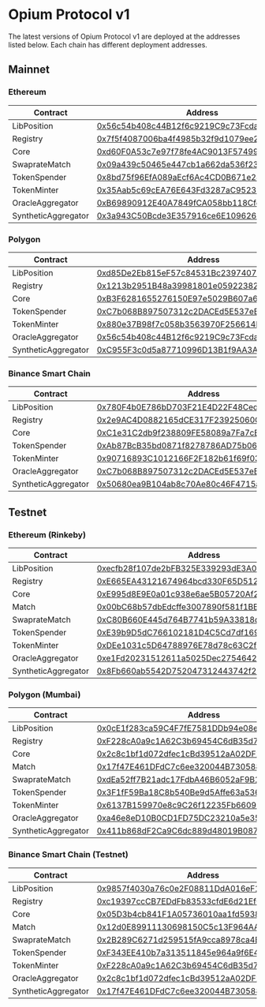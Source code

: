 # Opium Protocol v1

The latest versions of Opium Protocol v1 are deployed at the addresses listed below. Each chain has different deployment addresses.

## Mainnet

### Ethereum

| Contract            | Address                                                                                                               |
| ------------------- | --------------------------------------------------------------------------------------------------------------------- |
| LibPosition         | [0x56c54b408c44B12f6c9219C9c73Fcda4E783FC20](https://etherscan.io/address/0x56c54b408c44B12f6c9219C9c73Fcda4E783FC20) |
| Registry            | [0x7f5f4087006ba4f4985b32f9d1079ee2f8594af8](https://etherscan.io/address/0x7f5f4087006ba4f4985b32f9d1079ee2f8594af8) |
| Core                | [0xd60F0A53c7e97f78fe4AC9013F5749920C601494](https://etherscan.io/address/0xd60F0A53c7e97f78fe4AC9013F5749920C601494) |
| SwaprateMatch       | [0x09a439c50465e447cb1a662da536f23a7e39374e](https://etherscan.io/address/0x09a439c50465e447cb1a662da536f23a7e39374e) |
| TokenSpender        | [0x8bd75f96EfA089aEcf6Ac4CD0B671e2428f4B2af](https://etherscan.io/address/0x8bd75f96EfA089aEcf6Ac4CD0B671e2428f4B2af) |
| TokenMinter         | [0x35Aab5c69cEA76E643Fd3287aC9523bD670445b2](https://etherscan.io/address/0x35Aab5c69cEA76E643Fd3287aC9523bD670445b2) |
| OracleAggregator    | [0xB69890912E40A7849fCA058bb118Cfe7d70932c4](https://etherscan.io/address/0xB69890912E40A7849fCA058bb118Cfe7d70932c4) |
| SyntheticAggregator | [0x3a943C50Bcde3E357916ce6E109626213Fd36105](https://etherscan.io/address/0x3a943C50Bcde3E357916ce6E109626213Fd36105) |

### Polygon

| Contract            | Address                                                                                                                                  |
| ------------------- | ---------------------------------------------------------------------------------------------------------------------------------------- |
| LibPosition         | [0xd85De2Eb815eF57c84531Bc2397407B18E62C9d7](https://explorer-mainnet.maticvigil.com/address/0xd85De2Eb815eF57c84531Bc2397407B18E62C9d7) |
| Registry            | [0x1213b2951B48a39981801e059223827ce4182354](https://explorer-mainnet.maticvigil.com/address/0x1213b2951B48a39981801e059223827ce4182354) |
| Core                | [0xB3F6281655276150E97e5029B607a6D4d2E21972](https://explorer-mainnet.maticvigil.com/address/0xB3F6281655276150E97e5029B607a6D4d2E21972) |
| TokenSpender        | [0xC7b068B897507312c2DACEd5E537eB658c49608D](https://explorer-mainnet.maticvigil.com/address/0xC7b068B897507312c2DACEd5E537eB658c49608D) |
| TokenMinter         | [0x880e37B98f7c058b3563970F256614FF4a580637](https://explorer-mainnet.maticvigil.com/address/0x880e37B98f7c058b3563970F256614FF4a580637) |
| OracleAggregator    | [0x56c54b408c44B12f6c9219C9c73Fcda4E783FC20](https://explorer-mainnet.maticvigil.com/address/0x56c54b408c44B12f6c9219C9c73Fcda4E783FC20) |
| SyntheticAggregator | [0xC955F3c0d5a87710996D13B1f9AA3A77552D7a7E](https://explorer-mainnet.maticvigil.com/address/0xC955F3c0d5a87710996D13B1f9AA3A77552D7a7E) |

### Binance Smart Chain

| Contract            | Address                                                                                                               |
| ------------------- | --------------------------------------------------------------------------------------------------------------------- |
| LibPosition         | [0x780F4b0E786bD703F21E4D22F48Ced4A877845De](https://bscscan.com/address/0x780F4b0E786bD703F21E4D22F48Ced4A877845De)  |
| Registry            |  [0x2e9AC4D0882165dCE317F23925060Ca3551782a9](https://bscscan.com/address/0x2e9AC4D0882165dCE317F23925060Ca3551782a9) |
| Core                | [0xC1e31C2db9f238809FE58089a7Fa7cE5aA7E52c6](https://bscscan.com/address/0xC1e31C2db9f238809FE58089a7Fa7cE5aA7E52c6)  |
| TokenSpender        | [0xAb87BcB35bd0871f8278786AD75b06990d6373B3](https://bscscan.com/address/0xAb87BcB35bd0871f8278786AD75b06990d6373B3)  |
| TokenMinter         | [0x90716893C1012166F2F182b61f69f0391673dD88](https://bscscan.com/address/0x90716893C1012166F2F182b61f69f0391673dD88)  |
| OracleAggregator    | [0xC7b068B897507312c2DACEd5E537eB658c49608D](https://bscscan.com/address/0xC7b068B897507312c2DACEd5E537eB658c49608D)  |
| SyntheticAggregator | [0x50680ea9B104ab8c70Ae80c46F4715a7531b3765](https://bscscan.com/address/0x50680ea9B104ab8c70Ae80c46F4715a7531b3765)  |

## Testnet

### Ethereum (Rinkeby)

| Contract            | Address                                                                                                                       |
| ------------------- | ----------------------------------------------------------------------------------------------------------------------------- |
| LibPosition         | [0xecfb28f107de2bFB325E339293dE3A01C1CfFA74](https://rinkeby.etherscan.io/address/0xecfb28f107de2bFB325E339293dE3A01C1CfFA74) |
| Registry            | [0xE665EA43121674964bcd330F65D512e718b7A50b](https://rinkeby.etherscan.io/address/0xE665EA43121674964bcd330F65D512e718b7A50b) |
| Core                | [0xE995d8E9E0a01c938e6ae5B05720Af245953dC57](https://rinkeby.etherscan.io/address/0xE995d8E9E0a01c938e6ae5B05720Af245953dC57) |
| Match               | [0x00bC68b57dbEdcffe3007890f581f1BE0a2CddaE](https://rinkeby.etherscan.io/address/0x00bC68b57dbEdcffe3007890f581f1BE0a2CddaE) |
| SwaprateMatch       | [0xC80B660E445d764B7741b59A33818d6526A830B2](https://rinkeby.etherscan.io/address/0xC80B660E445d764B7741b59A33818d6526A830B2) |
| TokenSpender        | [0xE39b9D5dC766102181D4C5Cd7df1691565B52032](https://rinkeby.etherscan.io/address/0xE39b9D5dC766102181D4C5Cd7df1691565B52032) |
| TokenMinter         | [0xDEe1031c5D64788976E78d78c63C2fd6b411c4ee](https://rinkeby.etherscan.io/address/0xDEe1031c5D64788976E78d78c63C2fd6b411c4ee) |
| OracleAggregator    | [0xe1Fd20231512611a5025Dec275464208070B985f](https://rinkeby.etherscan.io/address/0xe1Fd20231512611a5025Dec275464208070B985f) |
| SyntheticAggregator | [0x8Fb660ab5542D752047312443742f209C88E2170](https://rinkeby.etherscan.io/address/0x8Fb660ab5542D752047312443742f209C88E2170) |

### Polygon (Mumbai)

| Contract            | Address                                                                                                                                  |
| ------------------- | ---------------------------------------------------------------------------------------------------------------------------------------- |
| LibPosition         | [0x0cE1f283ca59C4F7fE7581DDb94e08eBff17869E](https://explorer-mumbai.maticvigil.com/address/0x0cE1f283ca59C4F7fE7581DDb94e08eBff17869E)  |
| Registry            | [0xF228cA0a9c1A62C3b69454C6dB35d77f359D7ee1](https://explorer-mumbai.maticvigil.com/address/0xF228cA0a9c1A62C3b69454C6dB35d77f359D7ee1)  |
| Core                | [0x2c8c1bf1d072dfec1cBd39512aA02DF2F0943221](https://explorer-mumbai.maticvigil.com/address/0x2c8c1bf1d072dfec1cBd39512aA02DF2F0943221)  |
| Match               | [0x17f47E461DFdC7c6ee320044B730588407d841f3](https://explorer-mumbai.maticvigil.com/address/0x17f47E461DFdC7c6ee320044B730588407d841f3)  |
| SwaprateMatch       | [0xdEa52ff7B21adc17FdbA46B6052aF9B1c0399565](https://explorer-mumbai.maticvigil.com/address/0xdEa52ff7B21adc17FdbA46B6052aF9B1c0399565)  |
| TokenSpender        | [0x3F1fF59Ba18C8b540Be9d5Affe63a536e08dF36A](https://explorer-mumbai.maticvigil.com/address/0x3F1fF59Ba18C8b540Be9d5Affe63a536e08dF36A)  |
| TokenMinter         |  [0x6137B159970e8c9C26f12235Fb6609CfBC6EE357](https://explorer-mumbai.maticvigil.com/address/0x6137B159970e8c9C26f12235Fb6609CfBC6EE357) |
| OracleAggregator    | [0xa46e8eD10B0CD1FD75DC23210a5e351A1C9dE9dd](https://explorer-mumbai.maticvigil.com/address/0xa46e8eD10B0CD1FD75DC23210a5e351A1C9dE9dd)  |
| SyntheticAggregator | [0x411b868dF2Ca9C6dc889d48019B08779747a7b8f](https://explorer-mumbai.maticvigil.com/address/0x411b868dF2Ca9C6dc889d48019B08779747a7b8f)  |

### Binance Smart Chain (Testnet)

| Contract            | Address                                                                                                                      |
| ------------------- | ---------------------------------------------------------------------------------------------------------------------------- |
| LibPosition         | [0x9857f4030a76c0e2F08811DdA016eF157b0A738E](https://testnet.bscscan.com/address/0x9857f4030a76c0e2F08811DdA016eF157b0A738E) |
| Registry            | [0xc19397ccCB7EDdFb83533cfdE6d21EfC2EB860ef](https://testnet.bscscan.com/address/0xc19397ccCB7EDdFb83533cfdE6d21EfC2EB860ef) |
| Core                | [0x05D3b4cb841F1A05736010aa1fd59389bC88770B](https://testnet.bscscan.com/address/0x05D3b4cb841F1A05736010aa1fd59389bC88770B) |
| Match               | [0x12d0E89911130698150C5c13F964AAc468a2B076](https://testnet.bscscan.com/address/0x12d0E89911130698150C5c13F964AAc468a2B076) |
| SwaprateMatch       | [0x2B289C6271d259515fA9cca8978ca4BAb4ff1e7F](https://testnet.bscscan.com/address/0x2B289C6271d259515fA9cca8978ca4BAb4ff1e7F) |
| TokenSpender        | [0xF343EE410b7a313511845e964a9f6E4adBDF0398](https://testnet.bscscan.com/address/0xF343EE410b7a313511845e964a9f6E4adBDF0398) |
| TokenMinter         | [0xF228cA0a9c1A62C3b69454C6dB35d77f359D7ee1](https://testnet.bscscan.com/address/0xF228cA0a9c1A62C3b69454C6dB35d77f359D7ee1) |
| OracleAggregator    | [0x2c8c1bf1d072dfec1cBd39512aA02DF2F0943221](https://testnet.bscscan.com/address/0x2c8c1bf1d072dfec1cBd39512aA02DF2F0943221) |
| SyntheticAggregator | [0x17f47E461DFdC7c6ee320044B730588407d841f3](https://testnet.bscscan.com/address/0x17f47E461DFdC7c6ee320044B730588407d841f3) |

